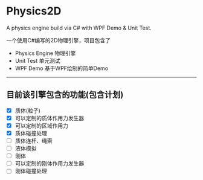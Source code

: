 Physics2D
=========

A physics engine build via C# with WPF Demo &amp; Unit Test.

一个使用C#编写的2D物理引擎，项目包含了

  - Physics Engine 物理引擎
  - Unit Test 单元测试
  - WPF Demo 基于WPF绘制的简单Demo

---
## 目前该引擎包含的功能(包含计划)

  - [x] 质体(粒子)
  - [x] 可以定制的质体作用力发生器
  - [x] 可以定制的区域作用力
  - [x] 质体碰撞处理
  - [ ] 质体连杆、绳索
  - [ ] 液体模拟
  - [ ] 刚体
  - [ ] 可以定制的刚体作用力发生器
  - [ ] 刚体碰撞处理
